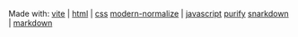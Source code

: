 Made with: [vite](#) | 
[html](#) |
[css](#)
[modern-normalize](#) |
[javascript](#)
[purify](#)
[snarkdown](#) |
[markdown](#)